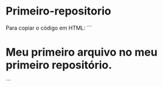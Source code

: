 # Primeiro-repositorio

Para copiar o código em HTML:
´´´
<html>
<h1>Meu primeiro arquivo no meu primeiro repositório.</h1>
</html>
```
